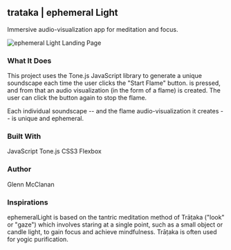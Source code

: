 ## **trataka | ephemeral Light**
Immersive audio-visualization app for meditation and focus.

![ephemeral Light Landing Page](https://sea-organ-seeds.s3.amazonaws.com/gifs/ephLightGif2.gif)

### What It Does 

This project uses the Tone.js JavaScript library to generate a unique soundscape each time the user clicks the "Start Flame" button.
is pressed, and from that an audio visualization (in the form of a flame) is created. The user can click the button again to stop the flame.

Each individual soundscape -- and the flame audio-visualization it creates -- is unique and ephemeral.


### Built With
JavaScript
Tone.js
CSS3 Flexbox


### Author
Glenn McClanan


### Inspirations
ephemeralLight is based on the tantric meditation method of Trāṭaka ("look" or "gaze") which involves staring at a single point, such as a small object or candle light, to gain focus and achieve mindfulness. Trāṭaka is often used for yogic purification.

